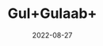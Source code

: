 ---
title: 'Gul+Gulaab+'
date: '2022-08-27' 
metatag: '' 
inventory: '0' 
draft: false 
# meta description 
shortDescripton: ''
description: 'Herb'
longdescription: ''
featured: True
# product Price
price: '50.0'
# Product Short Description
shortDescription: ''
productID: '12AB7343-3226-ED11-9968-005056B3A416'
type: 'products'
category: 'Herb' 
thumnailproduct: 'https://aminsaddiquidawakhana.eralive.net/images/products/12AB7343-3226-ED11-9968-005056B3A4161.png' 
images:
  - image: 'images/products/12AB7343-3226-ED11-9968-005056B3A4161.png'  
Variants:
---